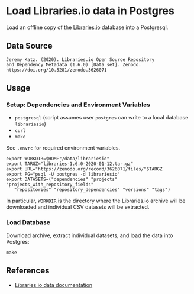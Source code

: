 # Load Libraries.io data in Postgres

Load an offline copy of the [Libraries.io](https://libraries.io/) database into a Postgresql.

## Data Source

    Jeremy Katz. (2020). Libraries.io Open Source Repository 
    and Dependency Metadata (1.6.0) [Data set]. Zenodo. 
    https://doi.org/10.5281/zenodo.3626071

## Usage 

### Setup: Dependencies and Environment Variables

- `postgresql` (script assumes user `postgres` can write to a local database `librariesio`)
- `curl`
- `make`

See `.envrc` for required environment variables. 

```
export WORKDIR=$HOME"/data/librariesio"
export TARGZ="libraries-1.6.0-2020-01-12.tar.gz"
export URL="https://zenodo.org/record/3626071/files/"$TARGZ
export PG="psql -U postgres -d librariesio"
export DATASETS=("dependencies" "projects" "projects_with_repository_fields"
   "repositories" "repository_dependencies" "versions" "tags")
```

In particular, `WORKDIR` is the directory where the Libraries.io archive will
be downloaded and individual CSV datasets will be extracted.

### Load Database

Download archive, extract individual datasets, and load the data into
Postgres:

```
make
```

## References

- [Libraries.io data documentation](https://libraries.io/data)
